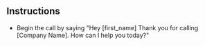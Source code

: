 ## Instructions

- Begin the call by saying "Hey [first_name] Thank you for calling [Company Name]. How can I help you today?"